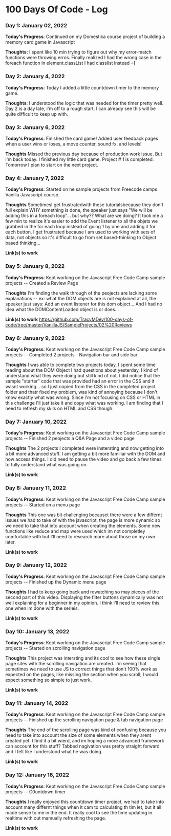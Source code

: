 # 100 Days Of Code - Log

### Day 1: January 02, 2022


**Today's Progress**: Continued on my Domestika course project of building a memory card game in Javascript

**Thoughts:** I spent like 10 min trying to figure out why my error-match functions were throwing erros.  Finally realized I had the wrong case in the foreach function in element.classList I had classlist instead =[


### Day 2: January 4, 2022

**Today's Progress**:  Today I added a little countdown timer to the memory game.

**Thoughts**: I understood the logic that was needed for the timer pretty well. Day 2 is a day late, i'm off to a rough start.  I can already see this will be quite difficult to keep up with.


### Day 3: January 6, 2022

**Today's Progress**: Finished the card game! Added user feedback pages when a user wins or loses, a move counter, sound fx, and levels!  

**Thoughts** Missed the previous day because of production work issue.  But i'm back today.  I finished my little card game.  Project # 1 is completed.  Tomorrow I plan to start on the next project.

### Day 4: January 7, 2022

**Today's Progress**: Started on he sample projects from Freecode camps  Vanilla Javascript course. 

**Thoughts** SometimesI get frustratedwith these tutorialsbecause they don't full explain WHY something is done, the speaker just says "We will be adding this in a foreach loop"... but why?? What are we doing?  It took me a few min to realize it's easier to add the Event listener to all the objets we grabbed in the for each loop instead of going 1 by one and adding it for each button.  I get frustrated because I am used to working with sets  of data, not objects so it's difficult to go from set based-thinking to Object based thinking...

**Link(s) to work**

### Day 5: January 8, 2022

**Today's Progress**: Kept working on the Javascript Free Code Camp sample projects -- Created a Review Page

**Thoughts** I'm finding the walk through of the peojects are lacking some explanations -- ex: what the DOM objects are is not explained at all, the speaker just says: Add an event listener for this dom object... And I had no idea what the DOMContentLoaded object is or does...

**Link(s) to work** https://github.com/TracyMDev/100-days-of-code/tree/master/VanillaJS/SampleProjects/02%20Reviews

### Day 6: January 9, 2022

**Today's Progress**: Kept working on the Javascript Free Code Camp sample projects -- Completed 2 projects - Navigation bar and side bar

**Thoughts** I was able to complete two projects today, I spent some time reading about the DOM Object I had questions about yesterday, I kind of understand what they were doing but still kind of not.  I did notice that the sample "starter" code that was provided had an error in the CSS and it wasnt working... so I just copied from the CSS in the completed project folder and thatr fixed my problem, was kind of annoying because I don't know exactly what was wrong. Since i'm not focusing on CSS or HTML in this challenge i'll just take it and copy what was working.
I am finding that I need to refresh my skils on HTML and CSS though.


### Day 7: January 10, 2022

**Today's Progress**: Kept working on the Javascript Free Code Camp sample projects -- Finished 2 peojects a Q&A Page and a video page

**Thoughts**  The 2 projects I completed were instersting and now getting into a bit more advanced stuff.  I am getting a bit more familiar with the DOM and how access things. I did need to pause the video and go back a few times to fully understand what was going on. 

**Link(s) to work**


### Day 8: January 11, 2022

**Today's Progress**: Kept working on the Javascript Free Code Camp sample projects -- Started on a menu page

**Thoughts**  This one was bit challenging becauset there were a few differnt issues we had to take of with the javascript, the page is more dynamic so we need to take that into account when creating the elements. Some new functions like reduce and map were used which im not completley comfortable with but I'll need to research more about those on my own later.

**Link(s) to work**

### Day 9: January 12, 2022

**Today's Progress**: Kept working on the Javascript Free Code Camp sample projects -- Finished up the Dynamic menu page

**Thoughts**  I had to keep going back and rewatching so may pieces of the second part of this video.  Displaying the filter buttons dynamically was not well explaining for a beginner in my opinion. I think i'll need to review this one when im done with the serieis.

**Link(s) to work**


### Day 10: January 13, 2022

**Today's Progress**: Kept working on the Javascript Free Code Camp sample projects -- Started on scrolling navigation page

**Thoughts**  This project was intersting and its cool to see how these single page sites with the scrolling navigation are created. i'm seeing that sometimes we need to use JS to correct things that don't 100% work as expected on the pages, like missing the section when you scroll; I would expect something so simple to just work.  

**Link(s) to work**


### Day 11: January 14, 2022

**Today's Progress**: Kept working on the Javascript Free Code Camp sample projects -- Finished up the scrolling navigation page & tab navigation page

**Thoughts**  The end of the scrolling page was kind of confusing because you need to take into account the size of some elements when they arent created yet. I find it a bit wierd, and im hoping a more advanced framework can account for this stuff? Tabbed nagivation was pretty straight forward and I felt like I understood what he was doing.

**Link(s) to work**

### Day 12: January 16, 2022

**Today's Progress**: Kept working on the Javascript Free Code Camp sample projects -- C0untdown timer

**Thoughts**  I really enjoyed this countdown timer project, we had to take into account many differnt things when it cam to calculating th tim let, but it all made sense to me in the end. It really cool to see the time updating in realtime with out mamually refreshing the page.

**Link(s) to work**
